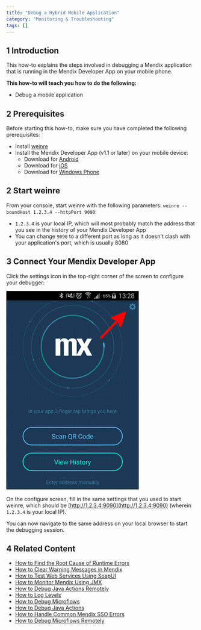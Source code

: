 ```yaml
---
title: "Debug a Hybrid Mobile Application"
category: "Monitoring & Troubleshooting"
tags: []
---
```


## 1 Introduction

This how-to explains the steps involved in debugging a Mendix application that is running in the Mendix Developer App on your mobile phone.

**This how-to will teach you how to do the following:**

* Debug a mobile application

## 2 Prerequisites

Before starting this how-to, make sure you have completed the following prerequisites:

* Install [weinre](https://people.apache.org/~pmuellr/weinre/docs/latest/)
* Install the Mendix Developer App (v1.1 or later) on your mobile device:
    * Download for [Android](https://play.google.com/store/apps/details?id=com.mendix.SprintrMobile)
    * Download for [iOS](https://itunes.apple.com/us/app/mendix-developer-app/id922423316)
    * Download for [Windows Phone](https://www.microsoft.com/en-us/store/p/mendix-developer-app/9wzdncrdftvr)

## 2 Start weinre

From your console, start weinre with the following parameters: `weinre --boundHost 1.2.3.4 --httpPort 9090`:

* `1.2.3.4` is your local IP, which will most probably match the address that you see in the history of your Mendix Developer App
* You can change `9090` to a different port as long as it doesn't clash with your application's port, which is usually 8080

## 3 Connect Your Mendix Developer App

Click the settings icon in the top-right corner of the screen to configure your debugger:

![](attachments/18448572/18580021.png)

On the configure screen, fill in the same settings that you used to start weinre, which should be [http://1.2.3.4:9090](http://1.2.3.4:9090) (wherein `1.2.3.4` is your local IP).

You can now navigate to the same address on your local browser to start the debugging session.

## 4 Related Content

* [How to Find the Root Cause of Runtime Errors](finding-the-root-cause-of-runtime-errors)
* [How to Clear Warning Messages in Mendix](clear-warning-messages)
* [How to Test Web Services Using SoapUI](testing-web-services-using-soapui)
* [How to Monitor Mendix Using JMX](monitoring-mendix-using-jmx)
* [How to Debug Java Actions Remotely](debug-java-actions-remotely)
* [How to Log Levels](log-levels)
* [How to Debug Microflows](debug-microflows)
* [How to Debug Java Actions](debug-java-actions)
* [How to Handle Common Mendix SSO Errors](handle-common-mendix-sso-errors)
* [How to Debug Microflows Remotely](debug-microflows-remotely)
